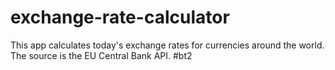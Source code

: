 # exchange-rate-calculator
This app calculates today's exchange rates for currencies around the world. The source is the EU Central Bank API. #bt2
